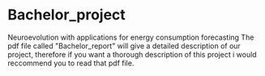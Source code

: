 # Bachelor_project
Neuroevolution with applications for energy consumption forecasting
The pdf file called "Bachelor_report" will give a detailed description of our project, 
therefore if you want a thorough description of this project i would reccommend you to read that pdf file.
